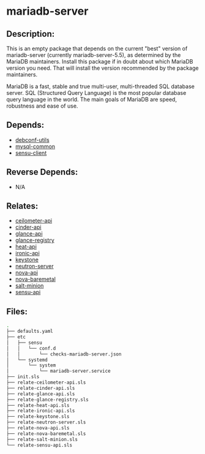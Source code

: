 # mariadb-server

## Description:

This is an empty package that depends on the current "best" version of mariadb-server (currently mariadb-server-5.5), as determined by the MariaDB maintainers. Install this package if in doubt about which MariaDB version you need. That will install the version recommended by the package maintainers.

MariaDB is a fast, stable and true multi-user, multi-threaded SQL database server. SQL (Structured Query Language) is the most popular database query language in the world. The main goals of MariaDB are speed, robustness and ease of use.

## Depends:

  -  [debconf-utils](/salt/debconf-utils)
  -  [mysql-common](/salt/mysql-common)
  -  [sensu-client](/salt/sensu-client)

## Reverse Depends:

  -  N/A

## Relates:

  -  [ceilometer-api](/salt/ceilometer-api)
  -  [cinder-api](/salt/cinder-api)
  -  [glance-api](/salt/glance-api)
  -  [glance-registry](/salt/glance-registry)
  -  [heat-api](/salt/heat-api)
  -  [ironic-api](/salt/ironic-api)
  -  [keystone](/salt/keystone)
  -  [neutron-server](/salt/neutron-server)
  -  [nova-api](/salt/nova-api)
  -  [nova-baremetal](/salt/nova-baremetal)
  -  [salt-minion](/salt/salt-minion)
  -  [sensu-api](/salt/sensu-api)

## Files:

```bash
.
├── defaults.yaml
├── etc
│   ├── sensu
│   │   └── conf.d
│   │       └── checks-mariadb-server.json
│   └── systemd
│       └── system
│           └── mariadb-server.service
├── init.sls
├── relate-ceilometer-api.sls
├── relate-cinder-api.sls
├── relate-glance-api.sls
├── relate-glance-registry.sls
├── relate-heat-api.sls
├── relate-ironic-api.sls
├── relate-keystone.sls
├── relate-neutron-server.sls
├── relate-nova-api.sls
├── relate-nova-baremetal.sls
├── relate-salt-minion.sls
└── relate-sensu-api.sls
```

